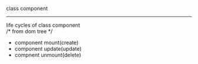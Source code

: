 class component

<hr/>
life cycles of class component<br>
/*   from dom tree     */
<ul>

<li> component mount(create)</li>
<li>component update(update)</li>
<li>compnent unmount(delete)</li>
</ul>
